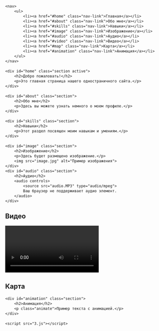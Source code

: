 <!DOCTYPE html>
<html lang="en">
<head>
    <meta charset="UTF-8">
    <meta name="viewport" content="width=device-width, initial-scale=1.0">
    <title>Одностраничный сайт</title>
    <link rel="stylesheet" href="2.css">
</head>
<body>

    <nav>
        <ul>
            <li><a href="#home" class="nav-link">Главная</a></li>
            <li><a href="#about" class="nav-link">Обо мне</a></li>
            <li><a href="#skills" class="nav-link">Навыки</a></li>
            <li><a href="#image" class="nav-link">Изображение</a></li>
            <li><a href="#audio" class="nav-link">Аудио</a></li>
            <li><a href="#video" class="nav-link">Видео</a></li>
            <li><a href="#map" class="nav-link">Карта</a></li>
            <li><a href="#animation" class="nav-link">Анимация</a></li>
        </ul>
    </nav>

    <div id="home" class="section active">
        <h2>Добро пожаловать!</h2>
        <p>Это главная страница нашего одностраничного сайта.</p>
    </div>

    <div id="about" class="section">
        <h2>Обо мне</h2>
        <p>Здесь вы можете узнать немного о моем профиле.</p>
    </div>

    <div id="skills" class="section">
        <h2>Навыки</h2>
        <p>Этот раздел посвящен моим навыкам и умениям.</p>
    </div>

    <div id="image" class="section">
        <h2>Изображение</h2>
        <p>Здесь будет размещено изображение.</p>
        <img src="image.jpg" alt="Пример изображения">
    </div>
    <div id="audio" class="section">
        <h2>Аудио</h2>
        <audio controls>
            <source src="audio.MP3" type="audio/mpeg">
            Ваш браузер не поддерживает аудио элемент.
        </audio>
    </div>

   <div id="video" class="section">
        <h2>Видео</h2>
        <video controls>
            <source src="movie.mp4" type="video/mp4">
            Ваш браузер не поддерживает видео элемент.
        </video>
    </div>

 <div id="map" class="section">
        <h2>Карта</h2>
     <div>
        <source src="[https://g.co/kgs/TFkoBDP]">
     </div>
    </div>

    <div id="animation" class="section">
        <h2>Анимация</h2>
        <p class="animate">Пример текста с анимацией.</p>
    </div>

    <script src="3.js"></script>
</body>
</html>

